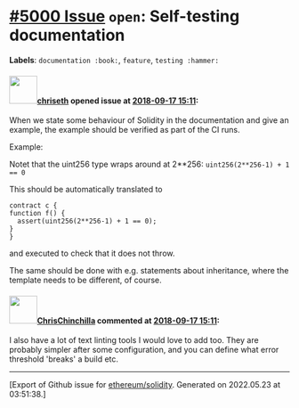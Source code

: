 # [\#5000 Issue](https://github.com/ethereum/solidity/issues/5000) `open`: Self-testing documentation
**Labels**: `documentation :book:`, `feature`, `testing :hammer:`


#### <img src="https://avatars.githubusercontent.com/u/9073706?v=4" width="50">[chriseth](https://github.com/chriseth) opened issue at [2018-09-17 15:11](https://github.com/ethereum/solidity/issues/5000):

When we state some behaviour of Solidity in the documentation and give an example, the example should be verified as part of the CI runs.

Example:

Notet that the uint256 type wraps around at 2**256: ``uint256(2**256-1) + 1 == 0``

This should be automatically translated to
```
contract c {
function f() {
  assert(uint256(2**256-1) + 1 == 0);
}
}
```
and executed to check that it does not throw.

The same should be done with e.g. statements about inheritance, where the template needs to be different, of course.

#### <img src="https://avatars.githubusercontent.com/u/42080?u=37db5129c5c71d0293952c8a1a2ef1c181e0e1d6&v=4" width="50">[ChrisChinchilla](https://github.com/ChrisChinchilla) commented at [2018-09-17 15:11](https://github.com/ethereum/solidity/issues/5000#issuecomment-423976154):

I also have a lot of text linting tools I would love to add too. They are probably simpler after some configuration, and you can define what error threshold 'breaks' a build etc.


-------------------------------------------------------------------------------



[Export of Github issue for [ethereum/solidity](https://github.com/ethereum/solidity). Generated on 2022.05.23 at 03:51:38.]

